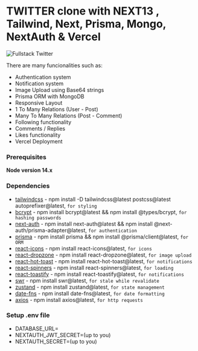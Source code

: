 # TWITTER clone with NEXT13 , Tailwind, Next, Prisma, Mongo, NextAuth & Vercel

![Fullstack Twitter](https://github.com/nuhptr/twitter-clone-v2/assets/50306963/81ee094f-3998-4b19-b82e-af2d64e2ca9a)

There are many funcionalities such as:

- Authentication system
- Notification system
- Image Upload using Base64 strings
- Prisma ORM with MongoDB
- Responsive Layout
- 1 To Many Relations (User - Post)
- Many To Many Relations (Post - Comment)
- Following functionality
- Comments / Replies
- Likes functionality
- Vercel Deployment

### Prerequisites

**Node version 14.x**

### Dependencies

- [tailwindcss](https://tailwindcss.com/) - npm install -D tailwindcss@latest postcss@latest autoprefixer@latest, `for styling`
- [bcrypt](https://www.npmjs.com/package/bcrypt) - npm install bcrypt@latest && npm install @types/bcrypt, `for hashing passwords`
- [next-auth](https://next-auth.js.org/) - npm install next-auth@latest && npm install @next-auth/prisma-adapter@latest, `for authentication`
- [prisma](https://www.prisma.io/) - npm install prisma && npm install @prisma/client@latest, `for ORM`
- [react-icons](https://react-icons.github.io/react-icons/) - npm install react-icons@latest, `for icons`
- [react-dropzone](https://react-dropzone.js.org/) - npm install react-dropzone@latest, `for image upload`
- [react-hot-toast](https://react-hot-toast.com/) - npm install react-hot-toast@latest, `for notifications`
- [react-spinners](https://www.npmjs.com/package/react-spinners) - npm install react-spinners@latest, `for loading`
- [react-toastify](https://fkhadra.github.io/react-toastify/introduction/) - npm install react-toastify@latest, `for notifications`
- [swr](https://swr.vercel.app/) - npm install swr@latest, `for stale while revalidate`
- [zustand](https://zustand-demo.pmnd.rs/) - npm install zustand@latest, `for state management`
- [date-fns](https://date-fns.org/) - npm install date-fns@latest, `for date formatting`
- [axios](https://axios-http.com/) - npm install axios@latest, `for http requests`

### Setup .env file

- DATABASE_URL=
- NEXTAUTH_JWT_SECRET=(up to you)
- NEXTAUTH_SECRET=(up to you)


